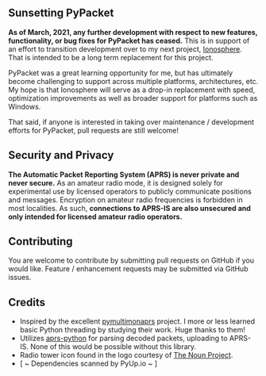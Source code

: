 ## Sunsetting PyPacket

**As of March, 2021, any further development with respect to new features, functionality, or bug fixes for PyPacket has ceased.** This is in support of an effort to transition development over to my next project, [Ionosphere](https://github.com/cceremuga/ionosphere). That is intended to be a long term replacement for this project.

PyPacket was a great learning opportunity for me, but has ultimately become challenging to support across multiple platforms, architectures, etc. My hope is that Ionosphere will serve as a drop-in replacement with speed, optimization improvements as well as broader support for platforms such as Windows.

That said, if anyone is interested in taking over maintenance / development efforts for PyPacket, pull requests are still welcome!

## Security and Privacy

**The Automatic Packet Reporting System (APRS) is never private and never secure.** As an amateur radio mode, it is designed solely for experimental use by licensed operators to publicly communicate positions and messages. Encryption on amateur radio frequencies is forbidden in most localities. As such, **connections to APRS-IS are also unsecured and only intended for licensed amateur radio operators.**

## Contributing

You are welcome to contribute by submitting pull requests on GitHub if you would like. Feature / enhancement requests may be submitted via GitHub issues.

## Credits

* Inspired by the excellent [pymultimonaprs](https://github.com/asdil12/pymultimonaprs) project. I more or less learned basic Python threading by studying their work. Huge thanks to them!
* Utilizes [aprs-python](https://github.com/rossengeorgiev/aprs-python) for parsing decoded packets, uploading to APRS-IS. None of this would be possible without this library.
* Radio tower icon found in the logo courtesy of [The Noun Project](https://thenounproject.com/search/?q=radio%20tower&i=749293).
* [ ~ Dependencies scanned by PyUp.io ~ ]
